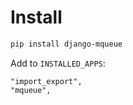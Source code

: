 # Install

```bash
pip install django-mqueue
```

Add to `INSTALLED_APPS`:

```
"import_export",
"mqueue",
```